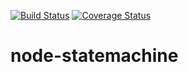 [![Build Status](https://travis-ci.org/hmasr/ts-fence.svg?branch=master)](https://travis-ci.org/hmasr/ts-fence)
[![Coverage Status](https://coveralls.io/repos/github/hmasr/ts-fence/badge.svg?branch=master)](https://coveralls.io/github/hmasr/ts-fence?branch=master)

# node-statemachine

